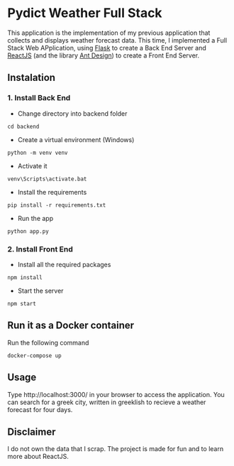 # Pydict Weather Full Stack

This application is the implementation of my previous application that collects and displays weather forecast data.
This time, I implemented a Full Stack Web APplication, using [Flask](https://flask.palletsprojects.com/en/1.1.x/) to create a Back End Server and [ReactJS](https://reactjs.org/) (and the library [Ant Design](https://ant.design/)) to create a Front End Server.

## Instalation

### 1. Install Back End

- Change directory into backend folder

```
cd backend
```

- Create a virtual environment (Windows)

```
python -m venv venv
```

- Activate it

```
venv\Scripts\activate.bat
```

- Install the requirements

```
pip install -r requirements.txt
```

- Run the app

```
python app.py
```

### 2. Install Front End

- Install all the required packages

```
npm install
```

- Start the server

```
npm start
```

## Run it as a Docker container

Run the following command

```
docker-compose up
```

## Usage

Type http://localhost:3000/ in your browser to access the application. You can search for a greek city, written in greeklish to recieve a weather forecast for four days.

## Disclaimer

I do not own the data that I scrap. The project is made for fun and to learn more about ReactJS.
